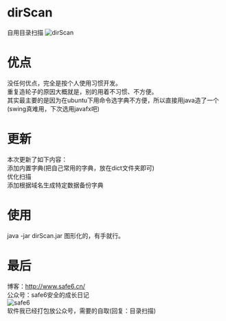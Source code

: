 # dirScan
自用目录扫描
![dirScan][1]  

# 优点
没任何优点，完全是按个人使用习惯开发。   
重复造轮子的原因大概就是，别的用着不习惯、不方便。   
其实最主要的是因为在ubuntu下用命令选字典不方便，所以直接用java造了一个(swing真难用，下次选用javafx吧)   


# 更新
本次更新了如下内容：  
添加内置字典(把自己常用的字典，放在dict文件夹即可)  
优化扫描  
添加根据域名生成特定数据备份字典  

# 使用
java -jar dirScan.jar
图形化的，有手就行。  


# 最后
博客：http://www.safe6.cn/      
公众号：safe6安全的成长日记       
![safe6][2]   
软件我已经打包放公众号，需要的自取(回复：目录扫描)      


  [1]: https://github.com/safe6Sec/dirScan/blob/master/img.png
  [2]: http://qiniu.safe6.cn/qrcode.jpg
